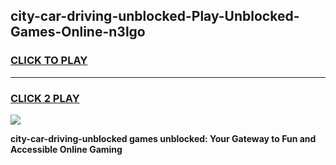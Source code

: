 
## city-car-driving-unblocked-Play-Unblocked-Games-Online-n3lgo
<h3>
<a href="https://premium76.site?title=city-car-driving-unblocked&ref=25A">CLICK TO PLAY</a></h3>
<hr>

<h3>
<a href="https://premium76.site?title=city-car-driving-unblocked&ref=25A">CLICK 2 PLAY</a>
  
</h3>

<a href="https://premium76.site?title=city-car-driving-unblocked&ref=25A"><img src="https://clearcache.store/games.png"></a>


**city-car-driving-unblocked games unblocked: Your Gateway to Fun and Accessible Online Gaming**
